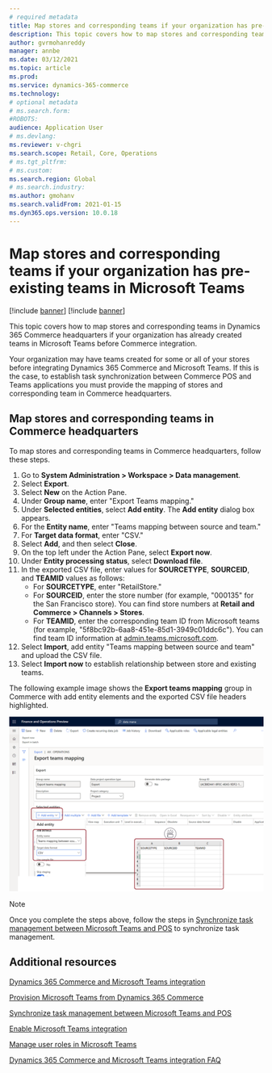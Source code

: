 ```yaml
---
# required metadata
title: Map stores and corresponding teams if your organization has pre-existing teams in Microsoft Teams
description: This topic covers how to map stores and corresponding teams in Dynamics 365 Commerce headquarters if your organization has already created teams in Microsoft Teams before Commerce integration.
author: gvrmohanreddy
manager: annbe
ms.date: 03/12/2021
ms.topic: article
ms.prod: 
ms.service: dynamics-365-commerce
ms.technology: 
# optional metadata
# ms.search.form:  
#ROBOTS: 
audience: Application User
# ms.devlang: 
ms.reviewer: v-chgri
ms.search.scope: Retail, Core, Operations
# ms.tgt_pltfrm: 
# ms.custom: 
ms.search.region: Global
# ms.search.industry: 
ms.author: gmohanv
ms.search.validFrom: 2021-01-15
ms.dyn365.ops.version: 10.0.18
---
```



# Map stores and corresponding teams if your organization has pre-existing teams in Microsoft Teams

[!include [banner](includes/banner.md)]
[!include [banner](includes/preview-banner.md)]

This topic covers how to map stores and corresponding teams in Dynamics 365 Commerce headquarters if your organization has already created teams in Microsoft Teams before Commerce integration.

Your organization may have teams created for some or all of your stores before integrating Dynamics 365 Commerce and Microsoft Teams. If this is the case, to establish task synchronization between Commerce POS and Teams applications you must provide the mapping of stores and corresponding team in Commerce headquarters.

## Map stores and corresponding teams in Commerce headquarters 

To map stores and corresponding teams in Commerce headquarters, follow these steps.

1. Go to **System Administration \> Workspace \> Data management**.
1. Select **Export**. 
1. Select **New** on the Action Pane.
1. Under **Group name**, enter "Export Teams mapping."
1. Under **Selected entities**, select **Add entity**. The **Add entity** dialog box appears.  
1. For the **Entity name**, enter "Teams mapping between source and team."
1. For **Target data format**, enter "CSV."
1. Select **Add**, and then select **Close**.
1. On the top left under the Action Pane, select **Export now**.
1. Under **Entity processing status**, select **Download file**.
1. In the exported CSV file, enter values for **SOURCETYPE**, **SOURCEID**, and **TEAMID** values as follows:
    - For **SOURCETYPE**, enter "RetailStore." 
    - For **SOURCEID**, enter the store number (for example, "000135" for the San Francisco store). You can find store numbers at **Retail and Commerce \> Channels \> Stores**.
    - For **TEAMID**, enter the corresponding team ID from Microsoft teams (for example, "5f8bc92b-6aa8-451e-85d1-3949c01ddc6c"). You can find team ID information at [admin.teams.microsoft.com](https://admin.teams.microsoft.com).
1. Select **Import**, add entity "Teams mapping between source and team" and upload the CSV file.
1. Select **Import now** to establish relationship between store and existing teams.

The following example image shows the **Export teams mapping** group in Commerce with add entity elements and the exported CSV file headers highlighted.

![Export teams mapping group in Commerce with add entity elements and the exported CSV file headers highlighted](media/d365-commerce-data-mgmt-export-entity.png)

> [!NOTE]
> Once you complete the steps above, follow the steps in [Synchronize task management between Microsoft Teams and POS](synchronize-tasks-teams-pos.md) to synchronize task management. 

## Additional resources

[Dynamics 365 Commerce and Microsoft Teams integration ](commerce-teams-integration.md)

[Provision Microsoft Teams from Dynamics 365 Commerce](provision-teams-from-commerce.md)

[Synchronize task management between Microsoft Teams and POS](synchronize-tasks-teams-pos.md)

[Enable Microsoft Teams integration](enable-teams-integration.md)

[Manage user roles in Microsoft Teams](manage-user-roles-teams.md)

[Dynamics 365 Commerce and Microsoft Teams integration FAQ](teams-integration-faq.md)
